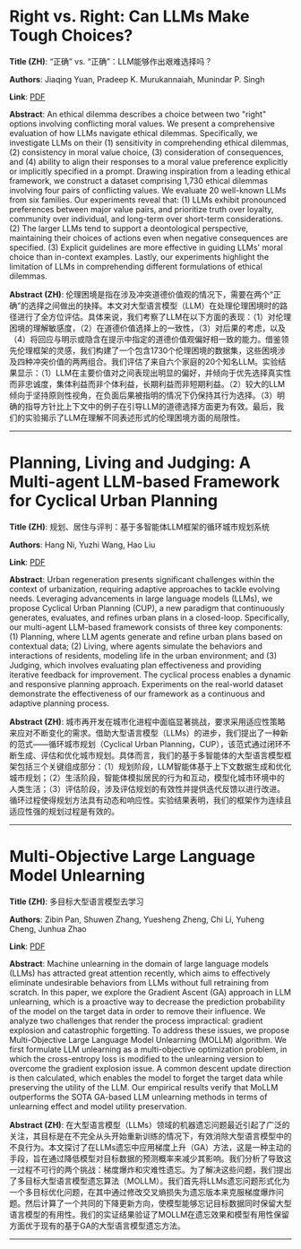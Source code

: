 # Right vs. Right: Can LLMs Make Tough Choices? 

**Title (ZH)**: “正确” vs. “正确”：LLM能够作出艰难选择吗？ 

**Authors**: Jiaqing Yuan, Pradeep K. Murukannaiah, Munindar P. Singh  

**Link**: [PDF](https://arxiv.org/pdf/2412.19926)  

**Abstract**: An ethical dilemma describes a choice between two "right" options involving conflicting moral values. We present a comprehensive evaluation of how LLMs navigate ethical dilemmas. Specifically, we investigate LLMs on their (1) sensitivity in comprehending ethical dilemmas, (2) consistency in moral value choice, (3) consideration of consequences, and (4) ability to align their responses to a moral value preference explicitly or implicitly specified in a prompt. Drawing inspiration from a leading ethical framework, we construct a dataset comprising 1,730 ethical dilemmas involving four pairs of conflicting values. We evaluate 20 well-known LLMs from six families. Our experiments reveal that: (1) LLMs exhibit pronounced preferences between major value pairs, and prioritize truth over loyalty, community over individual, and long-term over short-term considerations. (2) The larger LLMs tend to support a deontological perspective, maintaining their choices of actions even when negative consequences are specified. (3) Explicit guidelines are more effective in guiding LLMs' moral choice than in-context examples. Lastly, our experiments highlight the limitation of LLMs in comprehending different formulations of ethical dilemmas. 

**Abstract (ZH)**: 伦理困境是指在涉及冲突道德价值观的情况下，需要在两个“正确”的选择之间做出的抉择。本文对大型语言模型（LLM）在处理伦理困境时的路径进行了全方位评估。具体来说，我们考察了LLM在以下方面的表现：（1）对伦理困境的理解敏感度，（2）在道德价值选择上的一致性，（3）对后果的考虑，以及（4）将回应与明示或隐含在提示中指定的道德价值观偏好相一致的能力。借鉴领先伦理框架的灵感，我们构建了一个包含1730个伦理困境的数据集，这些困境涉及四种冲突价值的两两组合。我们评估了来自六个家庭的20个知名LLM。实验结果显示：（1）LLM在主要价值对之间表现出明显的偏好，并倾向于优先选择真实性而非忠诚度，集体利益而非个体利益，长期利益而非短期利益。（2）较大的LLM倾向于坚持原则性视角，在负面后果被指明的情况下仍保持其行为选择。（3）明确的指导方针比上下文中的例子在引导LLM的道德选择方面更为有效。最后，我们的实验揭示了LLM在理解不同表述形式的伦理困境方面的局限性。 

---
# Planning, Living and Judging: A Multi-agent LLM-based Framework for Cyclical Urban Planning 

**Title (ZH)**: 规划、居住与评判：基于多智能体LLM框架的循环城市规划系统 

**Authors**: Hang Ni, Yuzhi Wang, Hao Liu  

**Link**: [PDF](https://arxiv.org/pdf/2412.20505)  

**Abstract**: Urban regeneration presents significant challenges within the context of urbanization, requiring adaptive approaches to tackle evolving needs. Leveraging advancements in large language models (LLMs), we propose Cyclical Urban Planning (CUP), a new paradigm that continuously generates, evaluates, and refines urban plans in a closed-loop. Specifically, our multi-agent LLM-based framework consists of three key components: (1) Planning, where LLM agents generate and refine urban plans based on contextual data; (2) Living, where agents simulate the behaviors and interactions of residents, modeling life in the urban environment; and (3) Judging, which involves evaluating plan effectiveness and providing iterative feedback for improvement. The cyclical process enables a dynamic and responsive planning approach. Experiments on the real-world dataset demonstrate the effectiveness of our framework as a continuous and adaptive planning process. 

**Abstract (ZH)**: 城市再开发在城市化进程中面临显著挑战，要求采用适应性策略来应对不断变化的需求。借助大型语言模型（LLMs）的进步，我们提出了一种新的范式——循环城市规划（Cyclical Urban Planning，CUP），该范式通过闭环不断生成、评估和优化城市规划。具体而言，我们的基于多智能体的大型语言模型框架包括三个关键组成部分：（1）规划阶段，LLM智能体基于上下文数据生成和优化城市规划；（2）生活阶段，智能体模拟居民的行为和互动，模型化城市环境中的人类生活；（3）评估阶段，涉及评估规划的有效性并提供迭代反馈以进行改进。循环过程使得规划方法具有动态和响应性。实验结果表明，我们的框架作为连续且适应性强的规划过程是有效的。 

---
# Multi-Objective Large Language Model Unlearning 

**Title (ZH)**: 多目标大型语言模型去学习 

**Authors**: Zibin Pan, Shuwen Zhang, Yuesheng Zheng, Chi Li, Yuheng Cheng, Junhua Zhao  

**Link**: [PDF](https://arxiv.org/pdf/2412.20412)  

**Abstract**: Machine unlearning in the domain of large language models (LLMs) has attracted great attention recently, which aims to effectively eliminate undesirable behaviors from LLMs without full retraining from scratch. In this paper, we explore the Gradient Ascent (GA) approach in LLM unlearning, which is a proactive way to decrease the prediction probability of the model on the target data in order to remove their influence. We analyze two challenges that render the process impractical: gradient explosion and catastrophic forgetting. To address these issues, we propose Multi-Objective Large Language Model Unlearning (MOLLM) algorithm. We first formulate LLM unlearning as a multi-objective optimization problem, in which the cross-entropy loss is modified to the unlearning version to overcome the gradient explosion issue. A common descent update direction is then calculated, which enables the model to forget the target data while preserving the utility of the LLM. Our empirical results verify that MoLLM outperforms the SOTA GA-based LLM unlearning methods in terms of unlearning effect and model utility preservation. 

**Abstract (ZH)**: 在大型语言模型（LLMs）领域的机器遗忘问题最近引起了广泛的关注，其目标是在不完全从头开始重新训练的情况下，有效消除大型语言模型中的不良行为。本文探讨了在LLMs遗忘中应用梯度上升（GA）方法，这是一种主动的手段，旨在通过降低模型对目标数据的预测概率来减少其影响。我们分析了导致这一过程不可行的两个挑战：梯度爆炸和灾难性遗忘。为了解决这些问题，我们提出了多目标大型语言模型遗忘算法（MOLLM）。我们首先将LLMs遗忘问题形式化为一个多目标优化问题，在其中通过修改交叉熵损失为遗忘版本来克服梯度爆炸问题。然后计算了一个共同的下降更新方向，使模型能够忘记目标数据同时保留大型语言模型的有用性。我们的实证结果验证了MOLLM在遗忘效果和模型有用性保留方面优于现有的基于GA的大型语言模型遗忘方法。 

---
